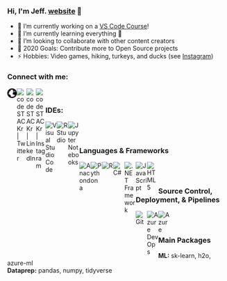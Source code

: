 ### Hi, I'm Jeff. [website] 👋

- 🔭 I’m currently working on a [VS Code Course][website]!
- 🌱 I’m currently learning everything 🤣
- 👯 I’m looking to collaborate with other content creators
- 🥅 2020 Goals: Contribute more to Open Source projects
- ⚡ Hobbies: Video games, hiking, turkeys, and ducks (see [Instagram][instagram])

### Connect with me:

[<img align="left" alt="codeSTACKr.com" width="22px" src="https://raw.githubusercontent.com/iconic/open-iconic/master/svg/globe.svg" />][website]
[<img align="left" alt="codeSTACKr | Twitter" width="22px" src="https://cdn.jsdelivr.net/npm/simple-icons@v3/icons/twitter.svg" />][twitter]
[<img align="left" alt="codeSTACKr | LinkedIn" width="22px" src="https://cdn.jsdelivr.net/npm/simple-icons@v3/icons/linkedin.svg" />][linkedin]
[<img align="left" alt="codeSTACKr | Instagram" width="22px" src="https://cdn.jsdelivr.net/npm/simple-icons@v3/icons/instagram.svg" />][instagram]

<br />

### IDEs:

<img align="left" alt="Visual Studio Code" width="26px" src="https://cdn.jsdelivr.net/npm/simple-icons@v3/icons/visualstudiocode.svg" />
<img align="left" alt="RStudio" width="26px" src="https://cdn.jsdelivr.net/npm/simple-icons@v3/icons/rstudio.svg" />
<img align="left" alt="Jupyter Notebooks" width="26px" src="https://cdn.jsdelivr.net/npm/simple-icons@v3/icons/jupyter.svg" />

<br><br>

### Languages & Frameworks
<img align="left" alt="Anaconda" width="26px" src="https://cdn.jsdelivr.net/npm/simple-icons@v3/icons/anaconda.svg" />
<img align="left" alt="Python" width="26px" src="https://cdn.jsdelivr.net/npm/simple-icons@v3/icons/python.svg" />
<img align="left" alt="R" width="26px" src="https://cdn.jsdelivr.net/npm/simple-icons@v3/icons/r.svg" />
<img align="left" alt="C#" width="26px" src="https://cdn.jsdelivr.net/npm/simple-icons@v3/icons/csharp.svg" />
<img align="left" alt=".NET Framework" width="26px" src="https://cdn.jsdelivr.net/npm/simple-icons@v3/icons/dot-net.svg" />
<img align="left" alt="JavaScript" width="26px" src="https://cdn.jsdelivr.net/npm/simple-icons@v3/icons/javascript.svg" />
<img align="left" alt="HTML5" width="26px" src="https://cdn.jsdelivr.net/npm/simple-icons@v3/icons/html5.svg" />

<br><br>

### Source Control, Deployment, & Pipelines
<img align="left" alt="Git" width="26px" src="https://cdn.jsdelivr.net/npm/simple-icons@v3/icons/git.svg" />
<img align="left" alt="Azure DevOps" width="26px" src="https://cdn.jsdelivr.net/npm/simple-icons@v3/icons/azuredevops.svg" />
<img align="left" alt="Azure" width="26px" src="https://cdn.jsdelivr.net/npm/simple-icons@v3/icons/microsoftazure.svg" />

<br><br>

### Main Packages
<b>ML:</b> sk-learn, h2o, azure-ml<br>
<b>Dataprep:</b> pandas, numpy, tidyverse<br>

<br />
<br />

[website]: https://www.redoxic.com
[twitter]: https://twitter.com/lphomiej
[instagram]: https://instagram.com/jeffanderz
[linkedin]: https://www.linkedin.com/in/jandrson/

